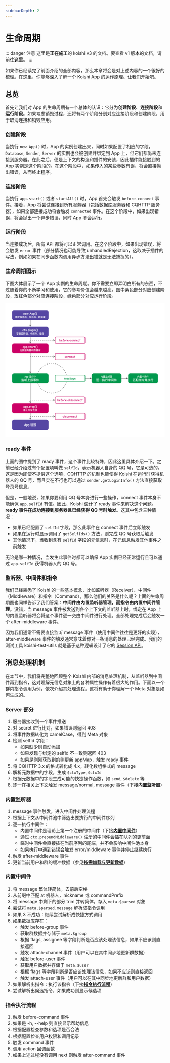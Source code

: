 ```yaml
---
sidebarDepth: 2
---
```


# 生命周期

::: danger 注意
这里是**正在施工**的 koishi v3 的文档。要查看 v1 版本的文档，请前往[**这里**](/v1/)。
:::

如果你已经读完了前面介绍的全部内容，那么本章将会是对上述内容的一个很好的梳理。在这里，你能够深入了解一个 Koishi App 的运作原理。让我们开始吧。

## 总览

首先让我们对 App 的生命周期有一个总体的认识：它分为**创建阶段**、**连接阶段**和**运行阶段**。如果考虑销毁过程，还将有两个阶段分别对应连接阶段和创建阶段，用于取消连接和销毁应用。

### 创建阶段

当执行 `new App()` 时，App 的实例创建出来，同时如果配置了相应的字段，`Database`, `Sender`, `Server` 的实例也会被创建并绑定到 App 上，但它们都尚未连接到服务器。在此之后，便是上下文的构造和插件的安装，因此插件能接触到的 App 实例是这个阶段的。在这个阶段中，如果传入的某些参数有误，将会直接抛出错误，从而终止程序。

### 连接阶段

当执行 `app.start()` 或者 `startAll()` 时，App 首先会触发 `before-connect` 事件。接着，App 将尝试连接到所有服务器（包括数据库服务器和 CQHTTP 服务器），如果全部连接成功将会触发 `connected` 事件。在这个阶段中，如果出现错误，将会抛出一个异步错误，同时 App 不会运行。

### 运行阶段

当连接成功后，所有 API 都将可以正常调用。在这个阶段中，如果出现错误，将会触发 `error` 事件（部分情况也可能导致 unhandledRejection，这取决于插件的写法，例如如果在同步函数内调用异步方法出错就是无法捕捉的）。

### 生命周期图示

下图大体展示了一个 App 实例的生命周期。你不需要立即弄明白所有的东西，不过随着你的不断学习和使用，它的参考价值会越来越高。图中紫色部分对应创建阶段，玫红色部分对应连接阶段，绿色部分对应运行阶段。

![app-lifecycle](/app-lifecycle.png)

### ready 事件

上面的图中提到了 ready 事件，这个事件比较特殊，因此这里具体介绍一下。之前已经介绍过有个配置项叫做 `selfId`，表示机器人自身的 QQ 号，它是可选的。这是因为即使不提供这个选项，CQHTTP 的机制也能使得 Koishi 在运行时获得机器人的 QQ 号，而且实在不行也可以通过 `sender.getLoginInfo()` 方法直接获取登录号信息。

但是，一般地说，如果你要利用 QQ 号本身进行一些操作，connect 事件本身不能确保 `app.selfId` 有值。因此，Koishi 设计了 ready 事件来解决这个问题。**ready 事件在成功连接到服务器且已经获得 QQ 号时触发**。这其中包含三种情况：

- 如果已经配置了 `selfId` 字段，那么此事件在 connect 事件后立即触发
- 如果在运行时显示调用了 `getSelfIds()` 方法，则完成 QQ 号获取后触发
- 其他情况下，当收到含有 `selfId` 字段的元信息时，在元信息触发其他事件之前触发

无论是哪一种情况，当发生此事件时都可以确保 App 实例已经正常运行且可以通过 `app.selfId` 获得机器人的 QQ 号。

### 监听器、中间件和指令

我们已经熟悉了 Koishi 的一些基本概念，比如监听器（Receiver）、中间件（Middleware）和指令（Command），那么他们的关系是什么呢？上面的生命周期图也同样告诉了我们答案：**中间件由内置监听器管理，而指令由内置中间件管理**。没错，当 message 事件被发送到各个上下文的监听器上时，绑定在 App 上的内置监听器将会将这个事件逐一交由中间件进行处理。全部处理完成后会触发一个 after-middleware 事件。

因为我们通常不需要直接监听 message 事件（使用中间件往往是更好的实现），after-middleware 事件的触发通常意味着你对一条消息的处理已经完成。我们的测试工具 koishi-test-utils 就是基于这种逻辑设计了它的 [Session API](./unit-tests.md#使用会话)。

## 消息处理机制

在本节中，我们将完整地回顾整个 Koishi 内部的消息处理机制，从监听器到中间件再到指令，这对理解元信息对象上的各种属性操作有着很大的作用。下面以一个群内指令调用为例，依次介绍其处理流程。这将有助于你理解一个 Meta 对象是如何生成的。

### Server 部分

1. 服务器接收到一个事件推送
2. 对 secret 进行比对，如果错误则返回 403
3. 将事件数据转化为 camelCase，得到 Meta 对象
4. 检测 selfId 字段：
    - 如果缺少则自动添加
    - 如果发现与绑定的 selfId 不一致则返回 403
    - 如果是刚刚获取到的则更新 appMap，触发 ready 事件
5. 将 CQHTTP 3.x 的格式转化成 4.x，转化数组格式的 message
6. 解析元数据中的字段，生成 `$ctxType`, `$ctxId`
7. 根据元数据中的字段生成可能的快捷操作函数，如 `send`, `$delete` 等
8. 逐一在相关上下文触发 message/normal, message 事件（下接[**内置监听器**](#内置监听器)）

### 内置监听器

1. message 事件触发，进入中间件处理流程
2. 根据上下文从中间件池中筛选出要执行的中间件序列
3. 逐一执行中间件：
    - 内置中间件是理论上第一个注册的中间件（下接[**内置中间件**](#内置中间件)）
    - 通过 `ctx.prependMiddleware()` 注册的中间件会插在队列的更前面
    - 临时中间件会直接插在当前序列的尾端，并不会影响中间件池本身
    - 如果执行中遇到错误会触发 error/middleware 事件并停止继续执行
4. 触发 after-middleware 事件
5. 更新当前用户和群的缓冲数据（参见[**按需加载与更新数据**](./authorization.md#按需加载与更新数据)）

### 内置中间件

1. 将 message 繁体转简体，去前后空格
2. 从前缀中匹配 at 机器人，nickname 或 commandPrefix
3. 将 message 中剩下的部分 trim 并转简体，存入 `meta.$parsed` 对象
4. 尝试将 `meta.$parsed.message` 解析成指令调用
5. 如果 3 不成功：继续尝试解析成快捷方式调用
6. 如果数据库存在：
    - 触发 before-group 事件
    - 获取群数据并存储于 `meta.$group`
    - 根据 flags, assignee 等字段判断是否应该处理该信息，如果不应该则直接返回
    - 触发 attach-channel 事件（用户可以在其中同步地更新群数据）
    - 触发 before-user 事件
    - 获取用户数据并存储于 `meta.$user`
    - 根据 flags 等字段判断是否应该处理该信息，如果不应该则直接返回
    - 触发 attach-user 事件（用户可以在其中同步地更新群和用户数据）
7. 如果解析出指令：执行该指令（下接[**指令执行流程**](#指令执行流程)）
8. 尝试解析出候选指令，如果成功则显示候选项

### 指令执行流程

1. 触发 before-command 事件
2. 如果是 -h, --help 则直接显示帮助信息
3. 根据配置检查参数和选项是否合法
4. 根据配置检查用户权限和调用记录
5. 触发 command 事件
6. 调用 action 回调函数
7. 如果上述过程没有调用 next 则触发 after-command 事件
